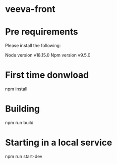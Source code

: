# veeva-front

# Pre requirements
Please install the following:

Node version v18.15.0
Npm version v9.5.0

# First time donwload
npm install

# Building
npm run build

# Starting in a local service
npm run start-dev

